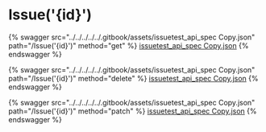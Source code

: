# Issue('{id}')

{% swagger src="../../../../../.gitbook/assets/issuetest_api_spec   Copy.json" path="/Issue('{id}')" method="get" %}
[issuetest_api_spec   Copy.json](<../../../../../.gitbook/assets/issuetest_api_spec   Copy.json>)
{% endswagger %}

{% swagger src="../../../../../.gitbook/assets/issuetest_api_spec   Copy.json" path="/Issue('{id}')" method="delete" %}
[issuetest_api_spec   Copy.json](<../../../../../.gitbook/assets/issuetest_api_spec   Copy.json>)
{% endswagger %}

{% swagger src="../../../../../.gitbook/assets/issuetest_api_spec   Copy.json" path="/Issue('{id}')" method="patch" %}
[issuetest_api_spec   Copy.json](<../../../../../.gitbook/assets/issuetest_api_spec   Copy.json>)
{% endswagger %}
